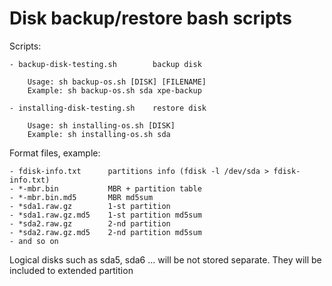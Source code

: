 # Disk backup/restore bash scripts

Scripts:

    - backup-disk-testing.sh        backup disk
    
        Usage: sh backup-os.sh [DISK] [FILENAME]
        Example: sh backup-os.sh sda xpe-backup

    - installing-disk-testing.sh    restore disk

        Usage: sh installing-os.sh [DISK]
        Example: sh installing-os.sh sda


Format files, example:

    - fdisk-info.txt      partitions info (fdisk -l /dev/sda > fdisk-info.txt)
    - *-mbr.bin           MBR + partition table
    - *-mbr.bin.md5       MBR md5sum
    - *sda1.raw.gz        1-st partition
    - *sda1.raw.gz.md5    1-st partition md5sum
    - *sda2.raw.gz        2-nd partition
    - *sda2.raw.gz.md5    2-nd partition md5sum
    - and so on

Logical disks such as sda5, sda6 ... will be not stored separate. They will be included to extended partition  
